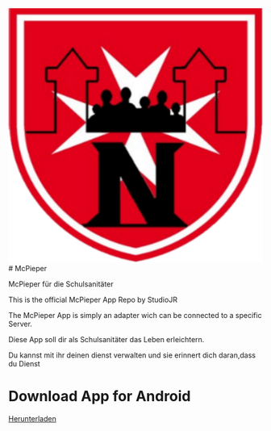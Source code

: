 <img src="	1525446071633.png"/>
# McPieper

McPieper für die Schulsanitäter

This is the official McPieper App Repo by StudioJR 

The McPieper App is simply an adapter wich can be connected to a specific Server.

Diese App soll dir als Schulsanitäter das Leben erleichtern.

Du kannst mit ihr deinen dienst verwalten und sie erinnert dich daran,dass du Dienst 


# Download App for Android
<a href="https://github.com/StudioJR/McPieper/raw/master/app.apk">Herunterladen</a>

